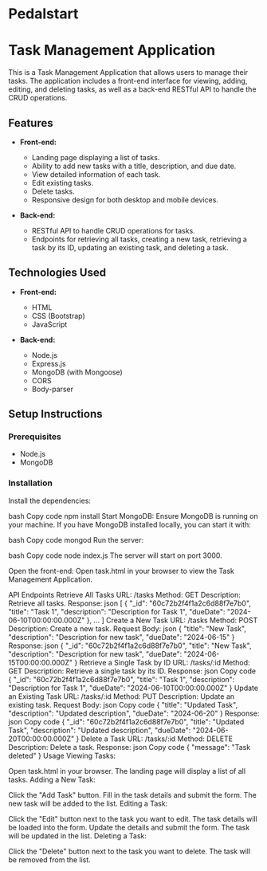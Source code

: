 # Pedalstart
# Task Management Application

This is a Task Management Application that allows users to manage their tasks. The application includes a front-end interface for viewing, adding, editing, and deleting tasks, as well as a back-end RESTful API to handle the CRUD operations.

## Features

- **Front-end:**
  - Landing page displaying a list of tasks.
  - Ability to add new tasks with a title, description, and due date.
  - View detailed information of each task.
  - Edit existing tasks.
  - Delete tasks.
  - Responsive design for both desktop and mobile devices.

- **Back-end:**
  - RESTful API to handle CRUD operations for tasks.
  - Endpoints for retrieving all tasks, creating a new task, retrieving a task by its ID, updating an existing task, and deleting a task.

## Technologies Used

- **Front-end:**
  - HTML
  - CSS (Bootstrap)
  - JavaScript

- **Back-end:**
  - Node.js
  - Express.js
  - MongoDB (with Mongoose)
  - CORS
  - Body-parser

## Setup Instructions

### Prerequisites

- Node.js
- MongoDB

### Installation
Install the dependencies:

bash
Copy code
npm install
Start MongoDB:
Ensure MongoDB is running on your machine. If you have MongoDB installed locally, you can start it with:

bash
Copy code
mongod
Run the server:

bash
Copy code
node index.js
The server will start on port 3000.

Open the front-end:
Open task.html in your browser to view the Task Management Application.

API Endpoints
Retrieve All Tasks
URL: /tasks
Method: GET
Description: Retrieve all tasks.
Response:
json
[
  {
    "_id": "60c72b2f4f1a2c6d88f7e7b0",
    "title": "Task 1",
    "description": "Description for Task 1",
    "dueDate": "2024-06-10T00:00:00.000Z"
  },
  ...
]
Create a New Task
URL: /tasks
Method: POST
Description: Create a new task.
Request Body:
json
{
  "title": "New Task",
  "description": "Description for new task",
  "dueDate": "2024-06-15"
}
Response:
json
{
  "_id": "60c72b2f4f1a2c6d88f7e7b0",
  "title": "New Task",
  "description": "Description for new task",
  "dueDate": "2024-06-15T00:00:00.000Z"
}
Retrieve a Single Task by ID
URL: /tasks/:id
Method: GET
Description: Retrieve a single task by its ID.
Response:
json
Copy code
{
  "_id": "60c72b2f4f1a2c6d88f7e7b0",
  "title": "Task 1",
  "description": "Description for Task 1",
  "dueDate": "2024-06-10T00:00:00.000Z"
}
Update an Existing Task
URL: /tasks/:id
Method: PUT
Description: Update an existing task.
Request Body:
json
Copy code
{
  "title": "Updated Task",
  "description": "Updated description",
  "dueDate": "2024-06-20"
}
Response:
json
Copy code
{
  "_id": "60c72b2f4f1a2c6d88f7e7b0",
  "title": "Updated Task",
  "description": "Updated description",
  "dueDate": "2024-06-20T00:00:00.000Z"
}
Delete a Task
URL: /tasks/:id
Method: DELETE
Description: Delete a task.
Response:
json
Copy code
{
  "message": "Task deleted"
}
Usage
Viewing Tasks:

Open task.html in your browser.
The landing page will display a list of all tasks.
Adding a New Task:

Click the "Add Task" button.
Fill in the task details and submit the form.
The new task will be added to the list.
Editing a Task:

Click the "Edit" button next to the task you want to edit.
The task details will be loaded into the form.
Update the details and submit the form.
The task will be updated in the list.
Deleting a Task:

Click the "Delete" button next to the task you want to delete.
The task will be removed from the list.



